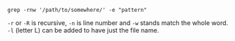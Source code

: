 ~~~
grep -rnw '/path/to/somewhere/' -e "pattern"
~~~

`-r` or `-R` is recursive, `-n` is line number and `-w` stands match the whole word. `-l` (letter L) can be added to have just the file name.

